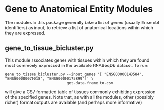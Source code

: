 # Gene to Anatomical Entity Modules

The modules in this package generally take a list of genes (usually Ensembl identifiers) 
as input, to retrieve a list of anatomical locations within which they are expressed.

## gene_to_tissue_bicluster.py

This module associates genes with tissues within which they are found most commonly
expressed in the available RNASeqDb dataset. To run:

``` 
gene_to_tissue_bicluster.py --input_genes '[ "ENSG00000148584", "ENSG00000070018", "ENSG00000175899"]' \
                            get-data-frame to-csv
```

will give a CSV formatted table of tissues commonly exhibiting expression of the specified genes. 
Note that, as with all the modules, other (possibly richer) format outputs are available (and perhaps more informative)
